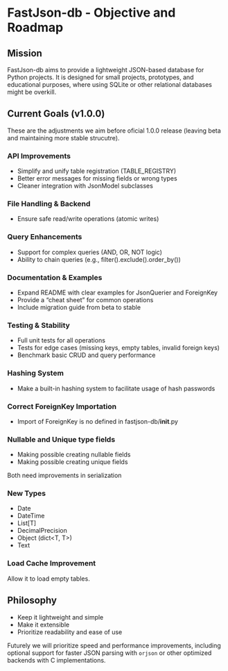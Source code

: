 # FastJson-db - Objective and Roadmap #

## Mission ##

FastJson-db aims to provide a lightweight JSON-based database for Python projects. It is designed for small projects, prototypes, and educational purposes, where using SQLite or other relational databases might be overkill.

## Current Goals (v1.0.0) ##

These are the adjustments we aim before oficial 1.0.0 release (leaving beta and maintaining more stable strucutre).

### API Improvements ###

- Simplify and unify table registration (TABLE_REGISTRY)
- Better error messages for missing fields or wrong types
- Cleaner integration with JsonModel subclasses

### File Handling & Backend ###

- Ensure safe read/write operations (atomic writes)

### Query Enhancements ###

- Support for complex queries (AND, OR, NOT logic)
- Ability to chain queries (e.g., filter().exclude().order_by())

### Documentation & Examples ###

- Expand README with clear examples for JsonQuerier and ForeignKey
- Provide a “cheat sheet” for common operations
- Include migration guide from beta to stable

### Testing & Stability ###

- Full unit tests for all operations
- Tests for edge cases (missing keys, empty tables, invalid foreign keys)
- Benchmark basic CRUD and query performance

### Hashing System ###

- Make a built-in hashing system to facilitate usage of hash passwords

### Correct ForeignKey Importation ###

- Import of ForeignKey is no defined in fastjson-db/__init__.py

### Nullable and Unique type fields ###

- Making possible creating nullable fields
- Making possible creating unique fields

Both need improvements in serialization

### New Types ###

- Date
- DateTime
- List[T]
- DecimalPrecision
- Object (dict<T, T>)
- Text

### Load Cache Improvement ###

Allow it to load empty tables.

## Philosophy ##

- Keep it lightweight and simple
- Make it extensible
- Prioritize readability and ease of use

Futurely we will prioritize speed and performance improvements, including optional support for faster JSON parsing with `orjson` or other optimized backends with C implementations.
